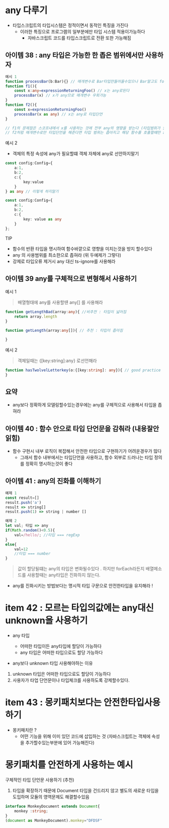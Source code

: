 # any 다루기
- 타입스크립트의 타입시스템은 정적이면서 동적인 특징을 가진다
  - 이러한 특징으로 프로그램의 일부분에만 타입 시스템 적용이가능하다
    - 자바스크립트 코드를 타입스크립트로 전환 또한 가능해짐

## 아이템 38 : any 타입은 가능한 한 좁은 범위에서만 사용하자

~~~ ts
예시 1 
function processBar(b:Bar){} // 매개변수로 Bar타입만들어올수있으나 Bar말고도 foo가 들어오게하는방법은?
function f1(){
    const x:any=expressionReturningFoo() // x는 any로된다
    processBar(x) // x가 any므로 매개변수 우회가능
}
function f2(){
    const x=expressionReturningFoo()
    processBar(x as any) // x는 any로 타입단언
}

// f1의 문제점은 스코프내에서 x를 사용하는 것에 전부 any의 영향을 받는다 (타입범위가 넓어짐)
// f2처럼 매개변수로만 타입단언을 해준다면 타입 범위는 좁아지고 해당 함수를 호출할떄만 any가 사용된다.

~~~
예시 2 
- 객체의 특정 속성에 any가 필요할떄 객체 자체에 any로 선안하지말기

~~~ts
const config:Config={
    a:1,
    b:2,
    c:{
        key:value
    }
} as any // 이렇게 하지말기

const config:Config={
    a:1,
    b:2,
    c:{
        key: value as any
    }
};
~~~
TIP
- 함수의 반환 타입을 명시하여 함수바깥으로 영향을 미치는것을 방지 할수있다
- any 의 사용범위를 최소한으로 좁혀라 (위 두예제가 그렇다)
- 강제로 타입오류 제거시 any 대신 ts-ignore를 사용해라

## 아이템 39 any를 구체적으로 변형해서 사용하기

예시 1
> 배열형태에 any를 사용할떈 any[] 를 사용해라
~~~ ts
function getLengthBad(array:any){ //비추천 : 타입이 넓어짐
    return array.length
}

function getLength(array:any[]){ // 추천 : 타입이 좁아짐

}
~~~
예시 2  
> 객체일때는 {[key:string]:any} 로선언해라

~~~ ts
function hasTwolvelLetterkey(o:{[key:string]: any}){ // good practice  
}
~~~

## 요약
- any보다 정확하게 모델링할수있는경우에는 any를 구체적으로 사용해서 타입을 좁혀라

## 아이템 40 : 함수 안으로 타입 단언문을 감춰라 (내용잘안읽힘)
- 함수 구현시 내부 로직이 복잡해서 안전한 타입으로 구현하기가 어려운경우가 많다
  - 그래서 함수 내부에서는 타입단언을 사용하고, 함수 외부로 드러나는 타입 정의를 정확히 명시하는것이 좋다

## 아이템 41 : any의 진화를 이해하기
~~~ ts
예제 1 
const result=[]
result.push('a') 
result => string[]
result.push(1) => string | number []

예제 2
let val; 타입 => any
if(Math.random()<0.5){
    val=/hello/; //타입 === regExp
}
else{
    val=12
    //타입 === number
}
~~~
> 값이 할당될떄는 any의 타입은 변화될수있다 . 하지만 forEach라든지 배열메소드를 사용할때는 any타입은 진화하지 않는다.

- any를 진화시키는 방법보다는 명시적 타입 구문으로 안전한타입을 유지해라 !

# item 42 : 모르는 타입의값에는 any대신 unknown을 사용하기
- any 타입
  - 어떠한 타입이든 any타입에 할당이 가능하다
  - any 타입은 어떠한 타입으로도 할당 가능하다

- any보다 unknown 타입 사용해야하는 이유
1. unknown 타입은 어떠한 타입으로도 할당이 가능하다
2. 사용자가 타업 단언문이나 타입체크를 사용하도록 강제할수있다.

# item 43 : 몽키패치보다는 안전한타입사용하기
- 몽키패치란 ?
  - 어떤 기능을 위해 이미 있던 코드에 삽입하는 것 (자바스크립트는 객체에 속성을 추가할수있는부분에 있어 가능해진다)

# 몽키패치를 안전하게 사용하는 예시 

구체적인 타입 단언문 사용하기 (추천)
1. 타입을 확장하기 때문에 Document 타입을 건드리지 않고 별도의 새로운 타입을 도입하며 모듈의 영역문제도 해결할수있음
~~~ ts
interface MonkeyDocument extends Document{
    monkey :string;
}
(document as MonkeyDocument).monkey="DFDSF"
~~~
